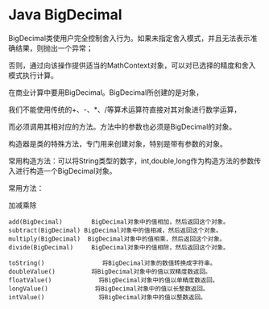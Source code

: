 <h1>Java BigDecimal</h1>

BigDecimal类使用户完全控制舍入行为。如果未指定舍入模式，并且无法表示准确结果，则抛出一个异常；

否则，通过向该操作提供适当的MathContext对象，可以对已选择的精度和舍入模式执行计算。

在商业计算中要用BigDecimal。BigDecimal所创建的是对象，

我们不能使用传统的+、-、*、/等算术运算符直接对其对象进行数学运算，

而必须调用其相对应的方法。方法中的参数也必须是BigDecimal的对象。

构造器是类的特殊方法，专门用来创建对象，特别是带有参数的对象。

常用构造方法：可以将String类型的数字，int,double,long作为构造方法的参数传入进行构造一个BigDecimal对象。

常用方法：

加减乘除

    add(BigDecimal)        BigDecimal对象中的值相加，然后返回这个对象。
    subtract(BigDecimal) BigDecimal对象中的值相减，然后返回这个对象。
    multiply(BigDecimal)  BigDecimal对象中的值相乘，然后返回这个对象。
    divide(BigDecimal)     BigDecimal对象中的值相除，然后返回这个对象。

    toString()                将BigDecimal对象的数值转换成字符串。
    doubleValue()          将BigDecimal对象中的值以双精度数返回。
    floatValue()             将BigDecimal对象中的值以单精度数返回。
    longValue()             将BigDecimal对象中的值以长整数返回。
    intValue()               将BigDecimal对象中的值以整数返回。

